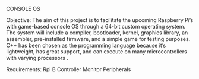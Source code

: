 CONSOLE OS


Objective:
	The aim of this project is to facilitate the upcoming Raspberry Pi’s with game-based console OS through a 64-bit custom operating system. The system will include a compiler, bootloader, kernel, graphics library, an assembler, pre-installed firmware, and a simple game for testing purposes. C++ has been chosen  as the programming language because it’s lightweight, has great support, and can execute on many microcontrollers with varying processors . 

Requirements:
	Rpi B
	Controller
	Monitor
	Peripherals 
